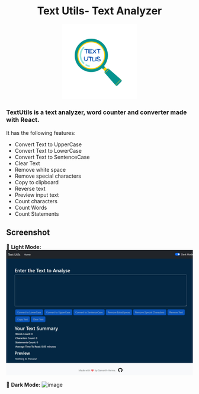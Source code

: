 <h1 align="center">Text Utils- Text  Analyzer </h1>
<p align="center">
<img width="40%" src="./textUtils.png" alt="main page">
</p>
<h3>
TextUtils is a text analyzer, word counter and converter made with React.
</h3>

It has the following features:

- Convert Text to UpperCase
- Convert Text to LowerCase
- Convert Text to SentenceCase
- Clear Text
- Remove white space
- Remove special characters
- Copy to clipboard
- Reverse text
- Preview input text
- Count characters
- Count Words 
- Count Statements

## Screenshot

🌝 **Light Mode:**
![image](DarkMode.jpeg)

🌚 **Dark Mode:**
![image](https://user-images.githubusercontent.com/79099734/189593798-94357cb9-40ec-45e1-a9ae-78c364a0780f.png)
